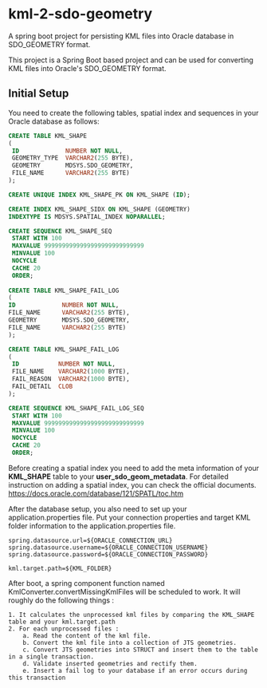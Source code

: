 # kml-2-sdo-geometry
A spring boot project for persisting KML files into Oracle database in SDO_GEOMETRY format.

This project is a Spring Boot based project and can be used for converting KML files into Oracle's SDO_GEOMETRY format.

## Initial Setup
You need to create the following tables, spatial index and sequences in your Oracle database as follows:
 ````sql
CREATE TABLE KML_SHAPE
(
  ID             NUMBER NOT NULL,
  GEOMETRY_TYPE  VARCHAR2(255 BYTE),
  GEOMETRY       MDSYS.SDO_GEOMETRY,
  FILE_NAME      VARCHAR2(255 BYTE)
);

CREATE UNIQUE INDEX KML_SHAPE_PK ON KML_SHAPE (ID);

CREATE INDEX KML_SHAPE_SIDX ON KML_SHAPE (GEOMETRY)
INDEXTYPE IS MDSYS.SPATIAL_INDEX NOPARALLEL;

CREATE SEQUENCE KML_SHAPE_SEQ
  START WITH 100
  MAXVALUE 9999999999999999999999999999
  MINVALUE 100
  NOCYCLE
  CACHE 20
  ORDER;
  
CREATE TABLE KML_SHAPE_FAIL_LOG
(
ID             NUMBER NOT NULL,
FILE_NAME      VARCHAR2(255 BYTE),
GEOMETRY       MDSYS.SDO_GEOMETRY,
FILE_NAME      VARCHAR2(255 BYTE)
);

CREATE TABLE KML_SHAPE_FAIL_LOG
(
  ID           NUMBER NOT NULL,
  FILE_NAME    VARCHAR2(1000 BYTE),
  FAIL_REASON  VARCHAR2(1000 BYTE),
  FAIL_DETAIL  CLOB
);

CREATE SEQUENCE KML_SHAPE_FAIL_LOG_SEQ
  START WITH 100
  MAXVALUE 9999999999999999999999999999
  MINVALUE 100
  NOCYCLE
  CACHE 20
  ORDER;
````

Before creating a spatial index you need to add the meta information of your **KML_SHAPE** table to your **user_sdo_geom_metadata**.
For detailed instruction on adding a spatial index, you can check the official documents.
https://docs.oracle.com/database/121/SPATL/toc.htm

After the database setup, you also need to set up your application.properties file.
Put your connection properties and target KML folder information to the application.properties file.
````properties
spring.datasource.url=${ORACLE_CONNECTION_URL}
spring.datasource.username=${ORACLE_CONNECTION_USERNAME}
spring.datasource.password=${ORACLE_CONNECTION_PASSWORD}

kml.target.path=${KML_FOLDER}
````

After boot, a spring component function named KmlConverter.convertMissingKmlFiles will be scheduled to work. 
It will roughly do the following things :

    1. It calculates the unprocessed kml files by comparing the KML_SHAPE table and your kml.target.path
    2. For each unprocessed files :
        a. Read the content of the kml file.
        b. Convert the kml file into a collection of JTS geometries.
        c. Convert JTS geometries into STRUCT and insert them to the table in a single transaction.
        d. Validate inserted geometries and rectify them.
        e. Insert a fail log to your database if an error occurs during this transaction
        
